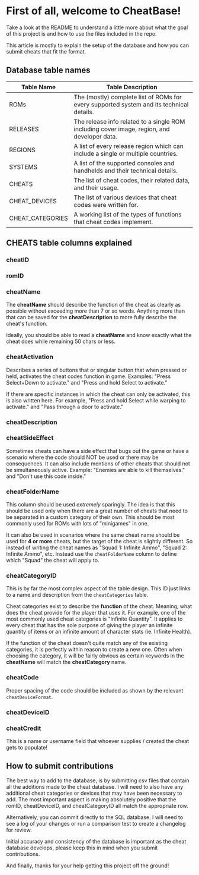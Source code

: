 # First of all, welcome to CheatBase!

Take a look at the README to understand a little more about what the goal of this project is and how to use the files included in the repo.

This article is mostly to explain the setup of the database and how you can submit cheats that fit the format.

## Database table names

| Table Name       | Table Description                                                                           |
|------------------|---------------------------------------------------------------------------------------------|
| ROMs             | The (mostly) complete list of ROMs for every supported system and its technical details.    |
| RELEASES         | The release info related to a single ROM including cover image, region, and developer data. |
| REGIONS          | A list of every release region which can include a single or multiple countries.            |
| SYSTEMS          | A list of the supported consoles and handhelds and their technical details.                 |
| CHEATS           | The list of cheat codes, their related data, and their usage.                               |
| CHEAT_DEVICES    | The list of various devices that cheat codes were written for.                              |
| CHEAT_CATEGORIES | A working list of the types of functions that cheat codes implement.                        |

## CHEATS table columns explained

### **cheatID**

### **romID**

### **cheatName**

The **cheatName** should describe the function of the cheat as clearly as possible without exceeding more than 7 or so words. Anything more than that can be saved for the **cheatDescription** to more fully describe the cheat's function.

Ideally, you should be able to read a **cheatName** and know exactly what the cheat does while remaining 50 chars or less.

### **cheatActivation**

Describes a series of buttons that or singular button that when pressed or held, activates the cheat codes function in game. Examples: "Press Select+Down to activate." and "Press and hold Select to activate."

If there are specific instances in which the cheat can only be activated, this is also written here. For example, "Press and hold Select while warping to activate." and "Pass through a door to activate."

### **cheatDescription**

### **cheatSideEffect**

Sometimes cheats can have a side effect that bugs out the game or have a scenario where the code should NOT be used or there may be consequences. It can also include mentions of other cheats that should not be simultaneously active. Example: "Enemies are able to kill themselves." and "Don't use this code inside."

### **cheatFolderName**

This column should be used *extremely* sparingly. The idea is that this should be used only when there are a great number of cheats that need to be separated in a custom category of their own. This should be most commonly used for ROMs with lots of "minigames" in one.

It can also be used in scenarios where the same cheat name should be used for **4 or more** cheats, but the target of the cheat is slightly different. So instead of writing the cheat names as "Squad 1: Infinite Ammo", "Squad 2: Infinite Ammo", etc. Instead use the ``cheatFolderName`` column to define which "Squad" the cheat will apply to.

### **cheatCategoryID**

This is by far the most complex aspect of the table design. This ID just links to a name and description from the ``cheatCategories`` table.

Cheat categories exist to describe the **function** of the cheat. Meaning, what does the cheat provide for the player that uses it. For example, one of the most commonly used cheat categories is "Infinite Quantity". It applies to every cheat that has the sole purpose of giving the player an infinite quantity of items or an infinite amount of character stats (ie. Infinite Health).

If the function of the cheat doesn't quite match any of the existing categories, it is perfectly within reason to create a new one. Often when choosing the category, it will be fairly obvious as certain keywords in the **cheatName** will match the **cheatCategory** name.

### **cheatCode**

Proper spacing of the code should be included as shown by the relevant ``cheatDeviceFormat``.

### **cheatDeviceID**

### **cheatCredit**

This is a name or username field that whoever supplies / created the cheat gets to populate!

## How to submit contributions

The best way to add to the database, is by submitting csv files that contain all the additions made to the cheat database. I will need to also have any additional cheat categories or devices that may have been necessary to add. The most important aspect is making absolutely positive that the romID, cheatDeviceID, and cheatCategoryID all match the appropriate row.

Alternatively, you can commit directly to the SQL database. I will need to see a log of your changes or run a comparison test to create a changelog for review. 

Initial accuracy and consistency of the database is important as the cheat database develops, please keep this in mind when you submit contributions.

And finally, thanks for your help getting this project off the ground!